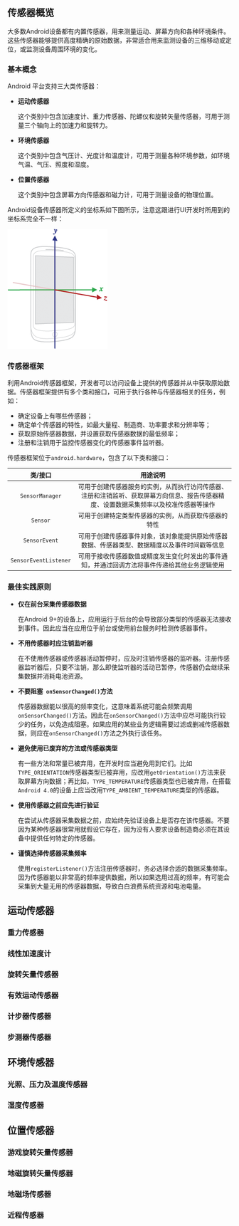 ## 传感器概览

大多数Android设备都有内置传感器，用来测量运动、屏幕方向和各种环境条件。这些传感器能够提供高度精确的原始数据，非常适合用来监测设备的三维移动或定位，或监测设备周围环境的变化。

### 基本概念

Android 平台支持三大类传感器：

+ **运动传感器**

    这个类别中包含加速度计、重力传感器、陀螺仪和旋转矢量传感器，可用于测量三个轴向上的加速力和旋转力。

+ **环境传感器**
  
    这个类别中包含气压计、光度计和温度计，可用于测量各种环境参数，如环境气温、气压、照度和湿度。

+ **位置传感器**

    这个类别中包含屏幕方向传感器和磁力计，可用于测量设备的物理位置。

Android设备传感器所定义的坐标系如下图所示，注意这跟进行UI开发时所用到的坐标系完全不一样：

![](pics/sensor1.png)

### 传感器框架

利用Android传感器框架，开发者可以访问设备上提供的传感器并从中获取原始数据。传感器框架提供有多个类和接口，可用于执行各种与传感器相关的任务，例如：

+ 确定设备上有哪些传感器；
+ 确定单个传感器的特性，如最大量程、制造商、功率要求和分辨率等；
+ 获取原始传感器数据，并设置获取传感器数据的最低频率；
+ 注册和注销用于监控传感器变化的传感器事件监听器。

传感器框架位于`android.hardware`，包含了以下类和接口：

|类/接口|用途说明|
|:-----:|:-----:|
|`SensorManager`|可用于创建传感器服务的实例，从而执行访问传感器、注册和注销监听、获取屏幕方向信息、报告传感器精度、设置数据采集频率以及校准传感器等操作|
|`Sensor`|可用于创建特定类型传感器的实例，从而获取传感器的特性|
|`SensorEvent`|可用于创建传感器事件对象，该对象能提供原始传感器数据、传感器类型、数据精度以及事件时间戳等信息|
|`SensorEventListener`|可用于接收传感器数值或精度发生变化时发出的事件通知，并通过回调方法将事件传递给其他业务逻辑使用|

### 最佳实践原则

+ **仅在前台采集传感器数据**

    在Android 9+的设备上，应用运行于后台的会导致部分类型的传感器无法接收到事件。因此应当在应用位于前台或使用前台服务时检测传感器事件。

+ **不用传感器时应注销监听器**

    在不使用传感器或传感器活动暂停时，应及时注销传感器的监听器。注册传感器监听器后，只要不注销，那么即使监听器的活动已暂停，传感器仍会继续采集数据并消耗电池资源。

+ **不要阻塞` onSensorChanged()`方法**

    传感器数据能以很高的频率变化，这意味着系统可能会频繁调用 `onSensorChanged()`方法。因此在`onSensorChanged()`方法中应尽可能执行较少的任务，以免造成阻塞。如果应用的某些业务逻辑需要过滤或删减传感器数据，则应在`onSensorChanged()`方法之外执行该任务。

+ **避免使用已废弃的方法或传感器类型**

    有一些方法和常量已被弃用，在开发时应当避免用到它们。比如`TYPE_ORIENTATION`传感器类型已被弃用，应改用`getOrientation()`方法来获取屏幕方向数据；再比如，`TYPE_TEMPERATURE`传感器类型也已被弃用，在搭载`Android 4.0`的设备上应当改用`TYPE_AMBIENT_TEMPERATURE`类型的传感器。

+ **使用传感器之前应先进行验证**

    在尝试从传感器采集数据之前，应始终先验证设备上是否存在该传感器。不要因为某种传感器很常用就假设它存在，因为没有人要求设备制造商必须在其设备中提供任何特定的传感器。

+ **谨慎选择传感器采集频率**

    使用`registerListener()`方法注册传感器时，务必选择合适的数据采集频率。因为传感器能以非常高的频率提供数据，所以如果选用过高的频率，有可能会采集到大量无用的传感器数据，导致白白浪费系统资源和电池电量。

## 运动传感器

### 重力传感器

### 线性加速度计

### 旋转矢量传感器

### 有效运动传感器

### 计步器传感器

### 步测器传感器

## 环境传感器

### 光照、压力及温度传感器

### 湿度传感器

## 位置传感器

### 游戏旋转矢量传感器

### 地磁旋转矢量传感器

### 地磁场传感器

### 近程传感器